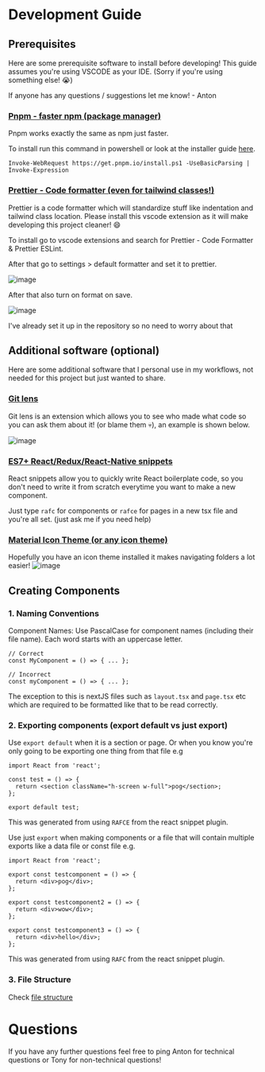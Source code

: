 # Development Guide

## Prerequisites

Here are some prerequisite software to install before developing! This guide assumes you're using VSCODE as your IDE. (Sorry if you're using something else! :sob:)

If anyone has any questions / suggestions let me know! - Anton

### [Pnpm - faster npm (package manager)](https://pnpm.io/) <br/>

Pnpm works exactly the same as npm just faster.

To install run this command in powershell or look at the installer guide [here](https://pnpm.io/installation).

```
Invoke-WebRequest https://get.pnpm.io/install.ps1 -UseBasicParsing | Invoke-Expression
```

### [Prettier - Code formatter (even for tailwind classes!)](https://pnpm.io/)

Prettier is a code formatter which will standardize stuff like indentation and tailwind class location. Please install this vscode extension as it will make developing this project cleaner! :smile:

To install go to vscode extensions and search for Prettier - Code Formatter & Prettier ESLint.

After that go to settings > default formatter and set it to prettier.

![image](https://github.com/user-attachments/assets/cc8dcff4-fe4b-4d49-b29b-7bf1cb4d54be)

After that also turn on format on save.

![image](https://github.com/user-attachments/assets/6325c6f5-2977-4e10-9682-b5eca7588640)


I've already set it up in the repository so no need to worry about that


## Additional software (optional)

Here are some additional software that I personal use in my workflows, not needed for this project but just wanted to share.

### [Git lens](https://marketplace.visualstudio.com/items?itemName=eamodio.gitlens)

Git lens is an extension which allows you to see who made what code so you can ask them about it! (or blame them 💀), an example is shown below.

![image](https://github.com/user-attachments/assets/634f1dfe-71af-419a-81fb-8ff9ccc43fcb)


### [ES7+ React/Redux/React-Native snippets](https://marketplace.visualstudio.com/items?itemName=dsznajder.es7-react-js-snippets)

React snippets allow you to quickly write React boilerplate code, so you don't need to write it from scratch everytime you want to make a new component. 

Just type `rafc` for components or `rafce` for pages in a new tsx file and you're all set. (just ask me if you need help)

### [Material Icon Theme (or any icon theme)](https://marketplace.visualstudio.com/items?itemName=PKief.material-icon-theme)

Hopefully you have an icon theme installed it makes navigating folders a lot easier!
![image](https://github.com/user-attachments/assets/99910faa-639f-462c-aaf2-9ca7a121fcc4)


## Creating Components

### 1. Naming Conventions

Component Names: Use PascalCase for component names (including their file name). Each word starts with an uppercase letter.
```tsx
// Correct
const MyComponent = () => { ... };

// Incorrect
const myComponent = () => { ... };
```

The exception to this is nextJS files such as `layout.tsx` and `page.tsx` etc which are required to be formatted like that to be read correctly.

### 2. Exporting components (export default vs just export)

Use `export default` when it is a section or page. Or when you know you're only going to be exporting one thing from that file e.g

```tsx
import React from 'react';

const test = () => {
  return <section className="h-screen w-full">pog</section>;
};

export default test;
```

This was generated from using `RAFCE` from the react snippet plugin.

Use just `export` when making components or a file that will contain multiple exports like a data file or const file e.g.

```tsx
import React from 'react';

export const testcomponent = () => {
  return <div>pog</div>;
};

export const testcomponent2 = () => {
  return <div>wow</div>;
};

export const testcomponent3 = () => {
  return <div>hello</div>;
};
```

This was generated from using `RAFC` from the react snippet plugin.

### 3. File Structure

Check [file structure](./STRUCTURE.md)

# Questions

If you have any further questions feel free to ping Anton for technical questions or Tony for non-technical questions!
